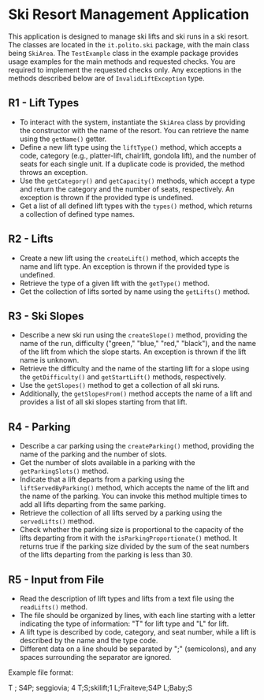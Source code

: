 # Ski Resort Management Application

This application is designed to manage ski lifts and ski runs in a ski resort. The classes are located in the `it.polito.ski` package, with the main class being `SkiArea`. The `TestExample` class in the example package provides usage examples for the main methods and requested checks. You are required to implement the requested checks only. Any exceptions in the methods described below are of `InvalidLiftException` type.


## R1 - Lift Types

- To interact with the system, instantiate the `SkiArea` class by providing the constructor with the name of the resort. You can retrieve the name using the `getName()` getter.
- Define a new lift type using the `liftType()` method, which accepts a code, category (e.g., platter-lift, chairlift, gondola lift), and the number of seats for each single unit. If a duplicate code is provided, the method throws an exception.
- Use the `getCategory()` and `getCapacity()` methods, which accept a type and return the category and the number of seats, respectively. An exception is thrown if the provided type is undefined.
- Get a list of all defined lift types with the `types()` method, which returns a collection of defined type names.

## R2 - Lifts

- Create a new lift using the `createLift()` method, which accepts the name and lift type. An exception is thrown if the provided type is undefined.
- Retrieve the type of a given lift with the `getType()` method.
- Get the collection of lifts sorted by name using the `getLifts()` method.

## R3 - Ski Slopes

- Describe a new ski run using the `createSlope()` method, providing the name of the run, difficulty ("green," "blue," "red," "black"), and the name of the lift from which the slope starts. An exception is thrown if the lift name is unknown.
- Retrieve the difficulty and the name of the starting lift for a slope using the `getDifficulty()` and `getStartLift()` methods, respectively.
- Use the `getSlopes()` method to get a collection of all ski runs.
- Additionally, the `getSlopesFrom()` method accepts the name of a lift and provides a list of all ski slopes starting from that lift.

## R4 - Parking

- Describe a car parking using the `createParking()` method, providing the name of the parking and the number of slots.
- Get the number of slots available in a parking with the `getParkingSlots()` method.
- Indicate that a lift departs from a parking using the `liftServedByParking()` method, which accepts the name of the lift and the name of the parking. You can invoke this method multiple times to add all lifts departing from the same parking.
- Retrieve the collection of all lifts served by a parking using the `servedLifts()` method.
- Check whether the parking size is proportional to the capacity of the lifts departing from it with the `isParkingProportionate()` method. It returns true if the parking size divided by the sum of the seat numbers of the lifts departing from the parking is less than 30.

## R5 - Input from File

- Read the description of lift types and lifts from a text file using the `readLifts()` method.
- The file should be organized by lines, with each line starting with a letter indicating the type of information: "T" for lift type and "L" for lift.
- A lift type is described by code, category, and seat number, while a lift is described by the name and the type code.
- Different data on a line should be separated by ";" (semicolons), and any spaces surrounding the separator are ignored.

Example file format:

T ; S4P; seggiovia; 4
T;S;skilift;1
L;Fraiteve;S4P
L;Baby;S


